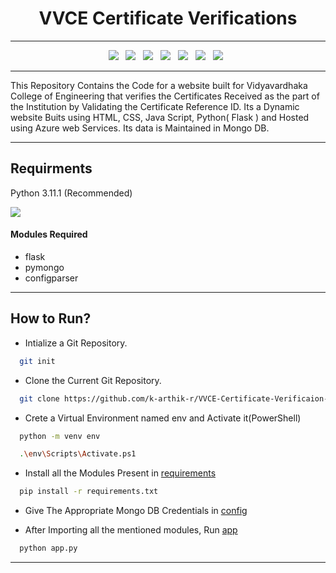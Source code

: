 <div align="center">
<h1>VVCE Certificate Verifications</h1>
</div>
  
------------------------

<div align="center">
  <a><img src="https://img.shields.io/badge/html5-%23E34F26.svg?style=for-the-badge&logo=html5&logoColor=white"></a> &nbsp;
  <a><img src="https://img.shields.io/badge/javascript-%23323330.svg?style=for-the-badge&logo=javascript&logoColor=%23F7DF1E"></a> &nbsp;
  <a><img src="https://img.shields.io/badge/css3-%231572B6.svg?style=for-the-badge&logo=css3&logoColor=white"></a> &nbsp;
  <a><img src="https://img.shields.io/badge/python-3670A0?style=for-the-badge&logo=python&logoColor=ffdd54"></a> &nbsp;
  <a><img src="https://img.shields.io/badge/flask-%23000.svg?style=for-the-badge&logo=flask&logoColor=white"></a> &nbsp;
  <a><img src="https://img.shields.io/badge/MongoDB_Atlas-%234ea94b.svg?style=for-the-badge&logo=mongodb&logoColor=white"></a> &nbsp;
  <a><img src="https://img.shields.io/badge/azure-%230072C6.svg?style=for-the-badge&logo=microsoftazure&logoColor=white"></a> &nbsp;
</div>

------------------------

This Repository Contains the Code for a website built for Vidyavardhaka College of Engineering that verifies the Certificates Received as the part of the Institution by Validating the Certificate Reference ID. Its a Dynamic website Buits using HTML, CSS, Java Script, Python( Flask ) and Hosted using Azure web Services. Its data is Maintained in Mongo DB.

------------------------

## Requirments
Python 3.11.1 (Recommended) 

<a href="https://www.python.org/downloads/" alt="3.11.1">
        <img src="https://img.shields.io/badge/python-3670A0?style=for-the-badge&logo=python&logoColor=ffdd54" /></a>
  
<h4>Modules Required</h4>

- flask
- pymongo
- configparser

--------------------------
## How to Run?

- Intialize a Git Repository.
```bash
  git init
```

- Clone the Current Git Repository.
```bash
  git clone https://github.com/k-arthik-r/VVCE-Certificate-Verificaion-Site.git
```

- Crete a Virtual Environment named env and Activate it(PowerShell)
```bash
  python -m venv env

  .\env\Scripts\Activate.ps1
```

- Install all the Modules Present in [requirements](requirements.txt)
```bash
  pip install -r requirements.txt
```

- Give The Appropriate Mongo DB Credentials in [config](config.ini)

- After Importing all the mentioned modules, Run [app](app.py)
  
```bash
  python app.py
```
-------------------------

